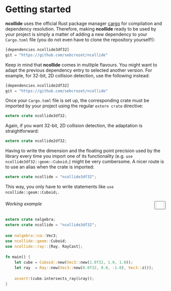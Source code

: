 # Getting started
**ncollide** uses the official Rust package manager [cargo](http://crates.io)
for compilation and dependency resolution. Therefore, making **ncollide**
ready to be used by your project is simply a matter of adding a new dependency
to your `Cargo.toml` file (you do not even have to clone the repository
yourself!):
```rust
[dependencies.ncollide3df32]
git = "https://github.com/sebcrozet/ncollide"
```

Keep in mind that **ncollide** comes in multiple flavours. You might want to
adapt the previous dependency entry to selected another version. For example,
for 32-bit, 2D collision detection, use the following instead:
```rust
[dependencies.ncollide2df32]
git = "https://github.com/sebcrozet/ncollide"
```

Once your `Cargo.toml` file is set up, the corresponding crate must be imported
by your project using the regular `extern crate` directive:
```rust
extern crate ncollide3df32;
```

Again, if you want 32-bit, 2D collision detection, the adaptation is
straightforward:
```rust
extern crate ncollide2df32;
```


Having to write the dimension and the floating point precision used by the
library every time you import one of its functionality (e.g. `use
ncollide3df32::geom::Cuboid;`) might be very cumbersome. A nicer route is to
use an alias when the crate is imported:
```rust
extern crate ncollide = "ncollide3df32";
```

This way, you only have to write statements like `use ncollide::geom::Cuboid;`.

###### Working example <button style="float:right;" class="btn btn-primary" type="button" id="download-code" onclick="window.open('../src/getting_started.rs')"><img style="float:left;width:20px;height:20px;" src="../img/d.svg" /></button>
```rust
extern crate nalgebra;
extern crate ncollide = "ncollide3df32";

use nalgebra::na::Vec3;
use ncollide::geom::Cuboid;
use ncollide::ray::{Ray, RayCast};

fn main() {
    let cube = Cuboid::new(Vec3::new(1.0f32, 1.0, 1.0));
    let ray  = Ray::new(Vec3::new(0.0f32, 0.0, -1.0), Vec3::z());

    assert!(cube.intersects_ray(&ray));
}
```
